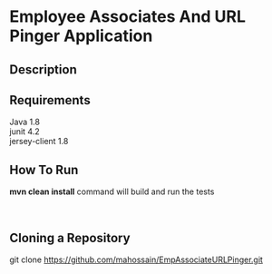 
# Employee Associates And URL Pinger Application

## Description


## Requirements
Java 1.8 <br/>
junit 4.2 <br/>
jersey-client 1.8 <br/>

## How To Run

<b>mvn clean install</b> command will build and run the tests<br/>

<br/>

## Cloning a Repository

git clone https://github.com/mahossain/EmpAssociateURLPinger.git
